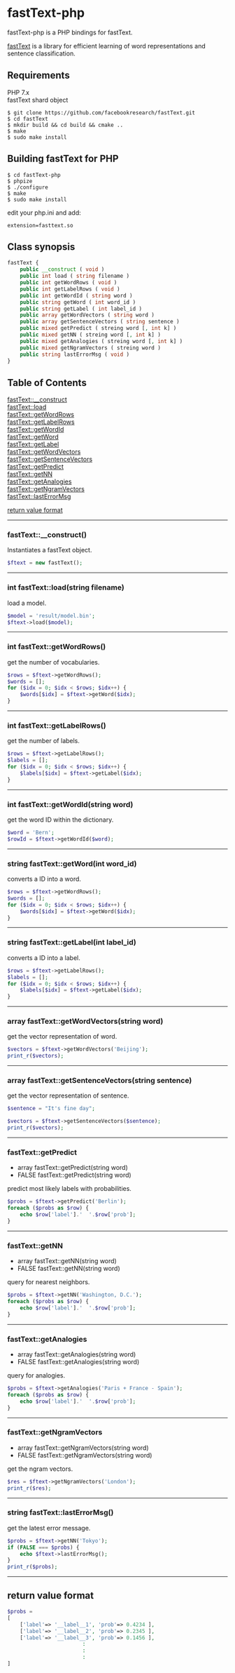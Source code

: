 # fastText-php

fastText-php is a PHP bindings for fastText.

[fastText](https://fasttext.cc/) is a library for efficient learning of word representations and sentence classification.

## Requirements

PHP 7.x  
fastText shard object  

```
$ git clone https://github.com/facebookresearch/fastText.git
$ cd fastText
$ mkdir build && cd build && cmake ..
$ make
$ sudo make install
```

## Building fastText for PHP

```
$ cd fastText-php
$ phpize
$ ./configure
$ make
$ sudo make install
```

edit your php.ini and add:

```
extension=fasttext.so
```

## Class synopsis

```php
fastText {
    public __construct ( void )
    public int load ( string filename )
    public int getWordRows ( void )
    public int getLabelRows ( void )
    public int getWordId ( string word )
    public string getWord ( int word_id )
    public string getLabel ( int label_id )
    public array getWordVectors ( string word )
    public array getSentenceVectors ( string sentence )
    public mixed getPredict ( streing word [, int k] )
    public mixed getNN ( streing word [, int k] )
    public mixed getAnalogies ( streing word [, int k] )
    public mixed getNgramVectors ( streing word )
    public string lastErrorMsg ( void )
}
```

## Table of Contents

[fastText::__construct](#__construct)  
[fastText::load](#load)  
[fastText::getWordRows](#getwordrows)  
[fastText::getLabelRows](#getlabelrows)  
[fastText::getWordId](#getworded)  
[fastText::getWord](#getword)  
[fastText::getLabel](#getlabel)  
[fastText::getWordVectors](#getwordvectors)  
[fastText::getSentenceVectors](#getsentenceVectors)  
[fastText::getPredict](#getpredict)  
[fastText::getNN](#getnn)  
[fastText::getAnalogies](#getanalogies)  
[fastText::getNgramVectors](#getngramvectors)  
[fastText::lastErrorMsg](#lastErrormsg)  
  
[return value format](#returnvalf)  

-----

### <a name="__construct">fastText::__construct()

Instantiates a fastText object.

```php
$ftext = new fastText();
```

-----

### <a name="load">int fastText::load(string filename)

load a model.

```php
$model = 'result/model.bin';
$ftext->load($model);
```

-----

### <a name="getwordrows">int fastText::getWordRows()

get the number of vocabularies.

```php
$rows = $ftext->getWordRows();
$words = [];
for ($idx = 0; $idx < $rows; $idx++) {
    $words[$idx] = $ftext->getWord($idx);
}
```

-----

### <a name="getlabelrows">int fastText::getLabelRows()

get the number of labels.

```php
$rows = $ftext->getLabelRows();
$labels = [];
for ($idx = 0; $idx < $rows; $idx++) {
    $labels[$idx] = $ftext->getLabel($idx);
}
```

-----

### <a name="getwordid">int fastText::getWordId(string word)

get the word ID within the dictionary.

```php
$word = 'Bern';
$rowId = $ftext->getWordId($word);
```

-----

### <a name="getword">string fastText::getWord(int word_id)

converts a ID into a word.

```php
$rows = $ftext->getWordRows();
$words = [];
for ($idx = 0; $idx < $rows; $idx++) {
    $words[$idx] = $ftext->getWord($idx);
}
```

-----

### <a name="getlabel">string fastText::getLabel(int label_id)

converts a ID into a label.

```php
$rows = $ftext->getLabelRows();
$labels = [];
for ($idx = 0; $idx < $rows; $idx++) {
    $labels[$idx] = $ftext->getLabel($idx);
}
```

-----

### <a name="getwordvectors">array fastText::getWordVectors(string word)

get the vector representation of word.

```php
$vectors = $ftext->getWordVectors('Beijing');
print_r($vectors);
```

-----

### <a name="getsentencevectors">array fastText::getSentenceVectors(string sentence)

get the vector representation of sentence.

```php
$sentence = "It's fine day";

$vectors = $ftext->getSentenceVectors($sentence);
print_r($vectors);
```

-----

### <a name="getpredict">fastText::getPredict
* array fastText::getPredict(string word)
* FALSE fastText::getPredict(string word)

predict most likely labels with probabilities.

```php
$probs = $ftext->getPredict('Berlin');
foreach ($probs as $row) {
    echo $row['label'].'  '.$row['prob'];
}
```

-----

### <a name="getnn">fastText::getNN
* array fastText::getNN(string word)
* FALSE fastText::getNN(string word)

query for nearest neighbors.

```php
$probs = $ftext->getNN('Washington, D.C.');
foreach ($probs as $row) {
    echo $row['label'].'  '.$row['prob'];
}
```

-----

### <a name="getanalogies">fastText::getAnalogies
* array fastText::getAnalogies(string word)
* FALSE fastText::getAnalogies(string word)

query for analogies.

```php
$probs = $ftext->getAnalogies('Paris + France - Spain');
foreach ($probs as $row) {
    echo $row['label'].'  '.$row['prob'];
}
```

-----

### <a name="getngramvectors">fastText::getNgramVectors
* array fastText::getNgramVectors(string word)
* FALSE fastText::getNgramVectors(string word)

get the ngram vectors.

```php
$res = $ftext->getNgramVectors('London');
print_r($res);
```

-----

### <a name="lasterrormsg">string fastText::lastErrorMsg()

get the latest error message.

```php
$probs = $ftext->getNN('Tokyo');
if (FALSE === $probs) {
    echo $ftext->lastErrorMsg();
}
print_r($probs);
```

-----

## <a name="returnvalf">return value format

```php
$probs =
[
    ['label'=> '__label__1', 'prob'=> 0.4234 ],
    ['label'=> '__label__2', 'prob'=> 0.2345 ],
    ['label'=> '__label__3', 'prob'=> 0.1456 ],
                        :
                        :
                        :
]
```
